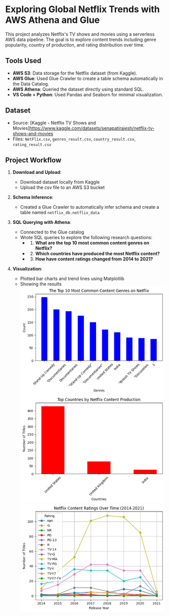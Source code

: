 # Exploring Global Netflix Trends with AWS Athena and Glue

This project analyzes Netflix's TV shows and movies using a serverless AWS data pipeline. The goal is to explore content trends including genre popularity, country of production, and rating distribution over time.

## Tools Used

- **AWS S3**: Data storage for the Netflix dataset (from Kaggle).
- **AWS Glue**: Used Glue Crawler to create a table schema automatically in the Data Catalog.
- **AWS Athena**: Queried the dataset directly using standard SQL.
- **VS Code + Python**: Used Pandas and Seaborn for minimal visualization.

## Dataset

- Source: [Kaggle - Netflix TV Shows and Movies]https://www.kaggle.com/datasets/senapatirajesh/netflix-tv-shows-and-movies
- Files: `NetFlix.csv`, `genres_result.csv`, `country_result.csv`, `rating_result.csv`

## Project Workflow

1. **Download and Upload**:

   - Download dataset locally from Kaggle
   - Upload the csv file to an AWS S3 bucket

2. **Schema Inference**:

   - Created a Glue Crawler to automatically infer schema and create a table named `netflix_db.netflix_data`

3. **SQL Querying with Athena**:

   - Connected to the Glue catalog
   - Wrote SQL queries to explore the following research questions:
     - 1. **What are the top 10 most common content genres on Netflix?**
     - 2. **Which countries have produced the most Netflix content?**
     - 3. **How have content ratings changed from 2014 to 2021?**

4. **Visualization**:
   - Plotted bar charts and trend lines using Matplotlib
   - Showing the results
     ![alt text](image-1.png) ![alt text](image-2.png) ![alt text](image.png)
